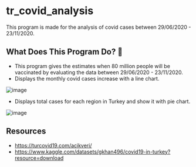 # tr_covid_analysis
This program is made for the analysis of covid cases between 29/06/2020 - 23/11/2020.

## What Does This Program Do? :dart:
* This program gives the estimates when 80 million people will be vaccinated by evaluating the data between 29/06/2020 - 23/11/2020.
* Displays the monthly covid cases increase with a line chart.

![image](https://github.com/mustafabaykus/tr_covid_analysis/assets/81719028/a35af3b6-01c8-4d56-9d91-47849eced453)

* Displays total cases for each region in Turkey and show it with pie chart.


![image](https://github.com/mustafabaykus/tr_covid_analysis/assets/81719028/6682e458-4e10-4afb-b393-d69ca1dd2647)


## Resources
* https://turcovid19.com/acikveri/
* https://www.kaggle.com/datasets/gkhan496/covid19-in-turkey?resource=download

